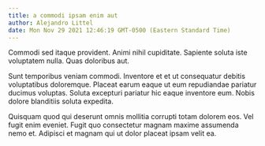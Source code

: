 ```yaml
---
title: a commodi ipsam enim aut
author: Alejandro Littel
date: Mon Nov 29 2021 12:46:19 GMT-0500 (Eastern Standard Time)
---
```

Commodi sed itaque provident. Animi nihil cupiditate. Sapiente soluta iste voluptatem nulla. Quas doloribus aut.

 Sunt temporibus veniam commodi. Inventore et et ut consequatur debitis voluptatibus doloremque. Placeat earum eaque ut eum repudiandae pariatur ducimus voluptas. Soluta excepturi pariatur hic eaque inventore eum. Nobis dolore blanditiis soluta expedita.

 Quisquam quod qui deserunt omnis mollitia corrupti totam dolorem eos. Vel fugit enim eveniet. Fugit quo consectetur magnam maxime assumenda nemo et. Adipisci et magnam qui ut dolor placeat ipsam velit ea.